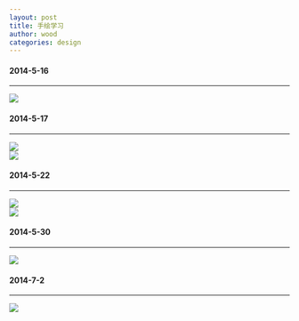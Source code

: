 ```yaml
---
layout: post
title: 手绘学习
author: wood
categories: design
---
```


#### 2014-5-16

----
<p style="width:800px;">
    <img src="/assets/2014_illustration_2_7.png"></p>


#### 2014-5-17 
---- 
<div style="width:800px;">
    <img src="/assets/2014_illustration_8_1.png"></div>
    
<div style="width:800px;">
    <img src="/assets/2014_illustration_8_2.jpg"></div>


#### 2014-5-22 
---- 
<div style="width:800px;">
    <img src="/assets/2014_illustration_9_12.jpg"></div>

<div style="width:800px;">
    <img src="/assets/2014_illustration_12.png"></div>
    


#### 2014-5-30 
---- 
<div style="width:800px;">
    <img src="/assets/2014_illustration_13_16.jpg"></div>
    


#### 2014-7-2
---- 
<div style="width:800px;">
    <img src="/assets/2014_illustration_17-20.png"></div>